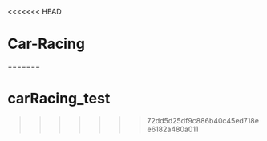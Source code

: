 <<<<<<< HEAD
# Car-Racing
=======
# carRacing_test
>>>>>>> 72dd5d25df9c886b40c45ed718ee6182a480a011
